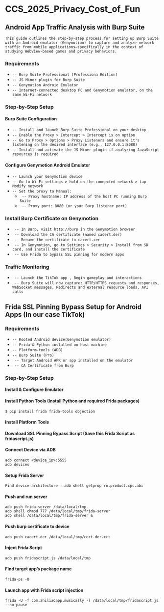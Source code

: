 # CCS_2025_Privacy_Cost_of_Fun

## Android App Traffic Analysis with Burp Suite
```
This guide outlines the step-by-step process for setting up Burp Suite with an Android emulator (Genymotion) to capture and analyze network traffic from mobile applications—specifically in the context of studying WebView-based games and privacy behaviors.
```
### Requirements
- `-- Burp Suite Professional (Professiona Edition)`
- `-- JS Miner plugin for Burp Suite`
- `-- Genymotion Android Emulator`
- `-- Internet-connected desktop PC and Genymotion emulator, on the same Wi-Fi network`

### Step-by-Step Setup
#### Burp Suite Configuration
- `-- Install and launch Burp Suite Professional on your desktop`
- `-- Enable the Proxy > Intercept > Intercept is on option`
- `-- Go to Proxy > Options > Proxy Listeners and ensure it's listening on the desired interface (e.g., 127.0.0.1:8080)`
- `-- Install and activate the JS Miner plugin if analyzing JavaScript resources is required`
#### Configure Genymotion Android Emulator
- `-- Launch your Genymotion device`
- `-- Go to Wi-Fi settings > hold on the connected network > tap Modify network`
- `-- Set the proxy to Manual:`
    - ` -- Proxy hostname: IP address of the host PC running Burp Suite`
    - ` -- Proxy port: 8080 (or your Burp listener port)`
### Install Burp Certificate on Genymotion
- ` -- In Burp, visit http://burp in the Genymotion browser`
- ` -- Download the CA certificate (named cacert.der)`
- ` -- Rename the certificate to cacert.cer`
- ` -- In Genymotion, go to Settings > Security > Install from SD card, and install the certificate`
- ` -- Use Frida to bypass SSL pinning for modern apps`
### Traffic Monitoring
- ` -- Launch the TikTok app , Begin gameplay and interactions`
- ` -- Burp Suite will now capture: HTTP/HTTPS requests and responses, WebSocket messages, Redirects and external resource loads, API calls`


## Frida SSL Pinning Bypass Setup for Android Apps (In our case TikTok)
### Requirements
- `-- Rooted Android device(Genymotion emulator)`
- `-- Frida & Python installed on host machine`
- `-- Platform-tools (ADB)`
- `-- Burp Suite (Pro)`
- ` -- Target Android APK or app installed on the emulator`
- ` -- CA Certificate from Burp`

### Step-by-Step Setup
####  Install & Configure Emulator
####  Install Python Tools (Install Python and required Frida packages)
```
$ pip install frida frida-tools objection
```
#### Install Platform Tools
#### Download SSL Pinning Bypass Script (Save this Frida Script as fridascript.js)
####  Connect Device via ADB
```
adb connect <device_ip>:5555
adb devices

```
#### Setup Frida Server
```
Find device architecture : adb shell getprop ro.product.cpu.abi
```
#### Push and run server
```
adb push frida-server /data/local/tmp
adb shell chmod 777 /data/local/tmp/frida-server
adb shell /data/local/tmp/frida-server &
```
#### Push burp certificate to device
```
adb push cacert.der /data/local/tmp/cert-der.crt
```
#### Inject Frida Script
```
adb push fridascript.js /data/local/tmp
```
#### Find target app’s package name
```
frida-ps -U
```
#### Launch app with Frida script injection
```
frida -U -f com.zhiliaoapp.musically -l /data/local/tmp/fridascript.js --no-pause
```


